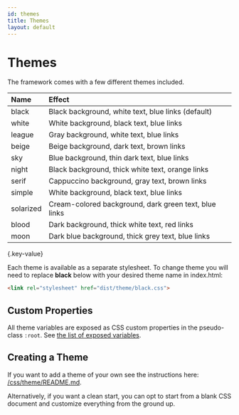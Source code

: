 ```yaml
---
id: themes
title: Themes
layout: default
---
```


# Themes

The framework comes with a few different themes included.

| Name      | Effect
| :-        | :-
| black     | Black background, white text, blue links (default)
| white     | White background, black text, blue links
| league    | Gray background, white text, blue links
| beige     | Beige background, dark text, brown links
| sky       | Blue background, thin dark text, blue links
| night     | Black background, thick white text, orange links
| serif     | Cappuccino background, gray text, brown links
| simple    | White background, black text, blue links
| solarized | Cream-colored background, dark green text, blue links
| blood     | Dark background, thick white text, red links
| moon      | Dark blue background, thick grey text, blue links
{.key-value}

Each theme is available as a separate stylesheet. To change theme you will need to replace **black** below with your desired theme name in index.html:

```html
<link rel="stylesheet" href="dist/theme/black.css">
```

## Custom Properties
All theme variables are exposed as CSS custom properties in the pseudo-class `:root`. See [the list of exposed variables](https://github.com/hakimel/reveal.js/blob/master/css/theme/template/exposer.scss).

## Creating a Theme
If you want to add a theme of your own see the instructions here: [/css/theme/README.md](https://github.com/hakimel/reveal.js/blob/master/css/theme/README.md).

Alternatively, if you want a clean start, you can opt to start from a blank CSS document and customize everything from the ground up.